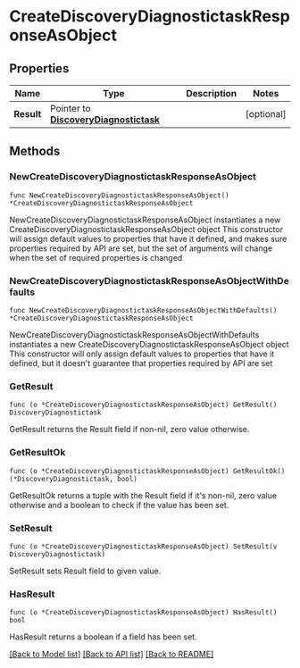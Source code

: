 # CreateDiscoveryDiagnostictaskResponseAsObject

## Properties

Name | Type | Description | Notes
------------ | ------------- | ------------- | -------------
**Result** | Pointer to [**DiscoveryDiagnostictask**](DiscoveryDiagnostictask.md) |  | [optional] 

## Methods

### NewCreateDiscoveryDiagnostictaskResponseAsObject

`func NewCreateDiscoveryDiagnostictaskResponseAsObject() *CreateDiscoveryDiagnostictaskResponseAsObject`

NewCreateDiscoveryDiagnostictaskResponseAsObject instantiates a new CreateDiscoveryDiagnostictaskResponseAsObject object
This constructor will assign default values to properties that have it defined,
and makes sure properties required by API are set, but the set of arguments
will change when the set of required properties is changed

### NewCreateDiscoveryDiagnostictaskResponseAsObjectWithDefaults

`func NewCreateDiscoveryDiagnostictaskResponseAsObjectWithDefaults() *CreateDiscoveryDiagnostictaskResponseAsObject`

NewCreateDiscoveryDiagnostictaskResponseAsObjectWithDefaults instantiates a new CreateDiscoveryDiagnostictaskResponseAsObject object
This constructor will only assign default values to properties that have it defined,
but it doesn't guarantee that properties required by API are set

### GetResult

`func (o *CreateDiscoveryDiagnostictaskResponseAsObject) GetResult() DiscoveryDiagnostictask`

GetResult returns the Result field if non-nil, zero value otherwise.

### GetResultOk

`func (o *CreateDiscoveryDiagnostictaskResponseAsObject) GetResultOk() (*DiscoveryDiagnostictask, bool)`

GetResultOk returns a tuple with the Result field if it's non-nil, zero value otherwise
and a boolean to check if the value has been set.

### SetResult

`func (o *CreateDiscoveryDiagnostictaskResponseAsObject) SetResult(v DiscoveryDiagnostictask)`

SetResult sets Result field to given value.

### HasResult

`func (o *CreateDiscoveryDiagnostictaskResponseAsObject) HasResult() bool`

HasResult returns a boolean if a field has been set.


[[Back to Model list]](../README.md#documentation-for-models) [[Back to API list]](../README.md#documentation-for-api-endpoints) [[Back to README]](../README.md)



